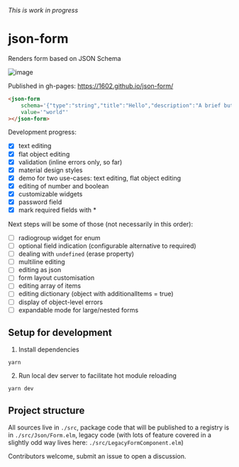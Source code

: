 *This is work in progress*

# json-form

Renders form based on JSON Schema

![image](https://user-images.githubusercontent.com/184172/38784098-c30536fe-4104-11e8-95bb-58c4f5eca24f.png)

Published in gh-pages: https://1602.github.io/json-form/


<!---
```
<custom-element-demo>
  <template>
    <script src="../webcomponentsjs/webcomponents-lite.js"></script>
    <link rel="stylesheet" href="https://unpkg.com/@ubio/css@1.3.11/index.css">
    <link rel="import" href="json-form.html">
    <next-code-block></next-code-block>
  </template>
</custom-element-demo>
```
-->
```html
<json-form
    schema='{"type":"string","title":"Hello","description":"A brief but helpful description of value","maxLength":5}'
    value='"world"'
></json-form>
```


Development progress:

- [x] text editing
- [x] flat object editing
- [x] validation (inline errors only, so far)
- [x] material design styles
- [x] demo for two use-cases: text editing, flat object editing
- [x] editing of number and boolean
- [x] customizable widgets
- [x] password field
- [x] mark required fields with *

Next steps will be some of those (not necessarily in this order):

- [ ] radiogroup widget for enum
- [ ] optional field indication (configurable alternative to required)
- [ ] dealing with `undefined` (erase property)
- [ ] multiline editing
- [ ] editing as json
- [ ] form layout customisation
- [ ] editing array of items
- [ ] editing dictionary (object with additionalItems = true)
- [ ] display of object-level errors
- [ ] expandable mode for large/nested forms

## Setup for development

1. Install dependencies
```
yarn
```
2. Run local dev server to facilitate hot module reloading
```
yarn dev
```

## Project structure

All sources live in `./src`, package code that will be published to a registry is in `./src/Json/Form.elm`, legacy code (with lots of feature covered in a slightly odd way lives here: `./src/LegacyFormComponent.elm`)

Contributors welcome, submit an issue to open a discussion.

